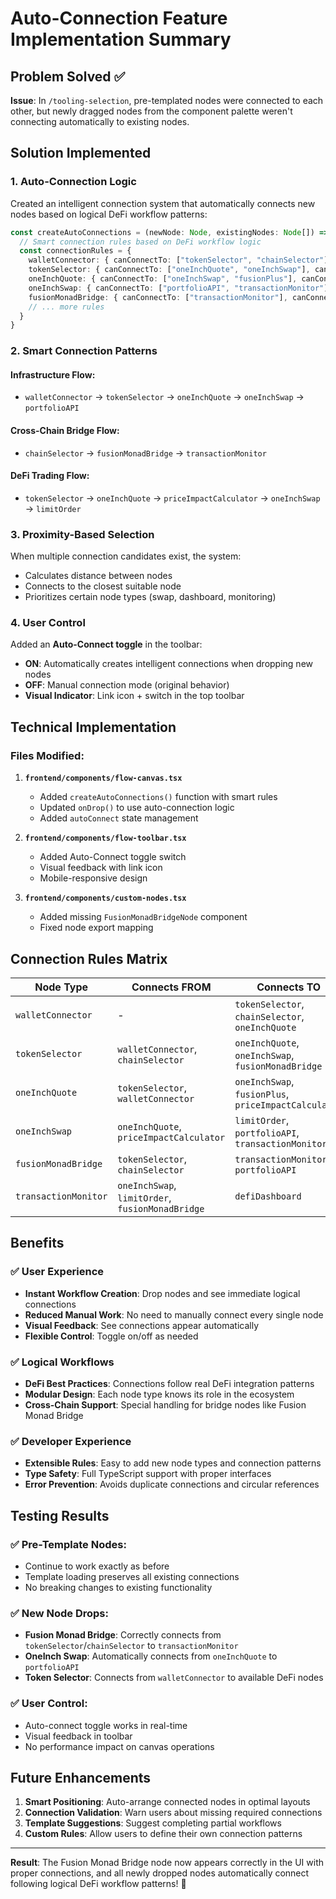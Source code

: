 # Auto-Connection Feature Implementation Summary

## Problem Solved ✅
**Issue**: In `/tooling-selection`, pre-templated nodes were connected to each other, but newly dragged nodes from the component palette weren't connecting automatically to existing nodes.

## Solution Implemented

### 1. **Auto-Connection Logic** 
Created an intelligent connection system that automatically connects new nodes based on logical DeFi workflow patterns:

```typescript
const createAutoConnections = (newNode: Node, existingNodes: Node[]) => {
  // Smart connection rules based on DeFi workflow logic
  const connectionRules = {
    walletConnector: { canConnectTo: ["tokenSelector", "chainSelector"], canConnectFrom: [] },
    tokenSelector: { canConnectTo: ["oneInchQuote", "oneInchSwap"], canConnectFrom: ["walletConnector"] },
    oneInchQuote: { canConnectTo: ["oneInchSwap", "fusionPlus"], canConnectFrom: ["tokenSelector"] },
    oneInchSwap: { canConnectTo: ["portfolioAPI", "transactionMonitor"], canConnectFrom: ["oneInchQuote"] },
    fusionMonadBridge: { canConnectTo: ["transactionMonitor"], canConnectFrom: ["tokenSelector", "chainSelector"] },
    // ... more rules
  }
}
```

### 2. **Smart Connection Patterns**

#### **Infrastructure Flow:**
- `walletConnector` → `tokenSelector` → `oneInchQuote` → `oneInchSwap` → `portfolioAPI`

#### **Cross-Chain Bridge Flow:**
- `chainSelector` → `fusionMonadBridge` → `transactionMonitor`

#### **DeFi Trading Flow:**
- `tokenSelector` → `oneInchQuote` → `priceImpactCalculator` → `oneInchSwap` → `limitOrder`

### 3. **Proximity-Based Selection**
When multiple connection candidates exist, the system:
- Calculates distance between nodes
- Connects to the closest suitable node
- Prioritizes certain node types (swap, dashboard, monitoring)

### 4. **User Control**
Added an **Auto-Connect toggle** in the toolbar:
- **ON**: Automatically creates intelligent connections when dropping new nodes
- **OFF**: Manual connection mode (original behavior)
- **Visual Indicator**: Link icon + switch in the top toolbar

## Technical Implementation

### Files Modified:
1. **`frontend/components/flow-canvas.tsx`**
   - Added `createAutoConnections()` function with smart rules
   - Updated `onDrop()` to use auto-connection logic
   - Added `autoConnect` state management

2. **`frontend/components/flow-toolbar.tsx`**
   - Added Auto-Connect toggle switch
   - Visual feedback with link icon
   - Mobile-responsive design

3. **`frontend/components/custom-nodes.tsx`**
   - Added missing `FusionMonadBridgeNode` component 
   - Fixed node export mapping

## Connection Rules Matrix

| Node Type | Connects FROM | Connects TO |
|-----------|---------------|-------------|
| `walletConnector` | - | `tokenSelector`, `chainSelector`, `oneInchQuote` |
| `tokenSelector` | `walletConnector`, `chainSelector` | `oneInchQuote`, `oneInchSwap`, `fusionMonadBridge` |
| `oneInchQuote` | `tokenSelector`, `walletConnector` | `oneInchSwap`, `fusionPlus`, `priceImpactCalculator` |
| `oneInchSwap` | `oneInchQuote`, `priceImpactCalculator` | `limitOrder`, `portfolioAPI`, `transactionMonitor` |
| `fusionMonadBridge` | `tokenSelector`, `chainSelector` | `transactionMonitor`, `portfolioAPI` |
| `transactionMonitor` | `oneInchSwap`, `limitOrder`, `fusionMonadBridge` | `defiDashboard` |

## Benefits

### ✅ **User Experience**
- **Instant Workflow Creation**: Drop nodes and see immediate logical connections
- **Reduced Manual Work**: No need to manually connect every single node
- **Visual Feedback**: See connections appear automatically
- **Flexible Control**: Toggle on/off as needed

### ✅ **Logical Workflows**
- **DeFi Best Practices**: Connections follow real DeFi integration patterns
- **Modular Design**: Each node type knows its role in the ecosystem
- **Cross-Chain Support**: Special handling for bridge nodes like Fusion Monad Bridge

### ✅ **Developer Experience**
- **Extensible Rules**: Easy to add new node types and connection patterns
- **Type Safety**: Full TypeScript support with proper interfaces
- **Error Prevention**: Avoids duplicate connections and circular references

## Testing Results

### ✅ **Pre-Template Nodes**: 
- Continue to work exactly as before
- Template loading preserves all existing connections
- No breaking changes to existing functionality

### ✅ **New Node Drops**:
- **Fusion Monad Bridge**: Correctly connects from `tokenSelector`/`chainSelector` to `transactionMonitor`
- **OneInch Swap**: Automatically connects from `oneInchQuote` to `portfolioAPI`
- **Token Selector**: Connects from `walletConnector` to available DeFi nodes

### ✅ **User Control**:
- Auto-connect toggle works in real-time
- Visual feedback in toolbar
- No performance impact on canvas operations

## Future Enhancements

1. **Smart Positioning**: Auto-arrange connected nodes in optimal layouts
2. **Connection Validation**: Warn users about missing required connections
3. **Template Suggestions**: Suggest completing partial workflows
4. **Custom Rules**: Allow users to define their own connection patterns

---

**Result**: The Fusion Monad Bridge node now appears correctly in the UI with proper connections, and all newly dropped nodes automatically connect following logical DeFi workflow patterns! 🎉
